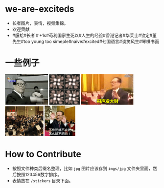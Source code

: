 # we-are-exciteds

- 长者图片，表情，视频集锦。
- 欢迎贡献
- #膜蛤#长者＃+1s#苟利国家生死以#人生的经验#香港记者#华莱士#钦定#董先生#too young too simeple#naive#excited#七国语言#谈笑风生#琴棋书画

# 一些例子

<img height='100px' style='height:100px;' src='https://github.com/bobohope/we-are-exciteds/blob/master/stickers/1.gif' />
<img height='100px' style='height:100px;' src='https://github.com/bobohope/we-are-exciteds/blob/master/stickers/2.gif' />
<img height='100px' style='height:100px;' src='https://github.com/bobohope/we-are-exciteds/blob/master/stickers/3.gif' />
<img height='100px' style='height:100px;' src='https://github.com/bobohope/we-are-exciteds/blob/master/stickers/4.gif' />
<img height='100px' style='height:100px;' src='https://github.com/bobohope/we-are-exciteds/blob/master/stickers/5.gif' />

# How to Contribute

- 按照文件种类后缀名整理，比如 `jpg` 图片应该存到 `imgs/jpg` 文件夹里面，然后按照123456数字排序。
- 表情放在 `/stickers` 目录下面。
